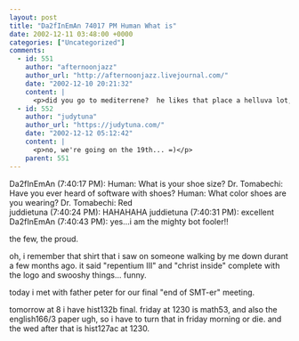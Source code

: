 ```yaml
---
layout: post
title: "Da2fInEmAn 74017 PM Human What is"
date: 2002-12-11 03:48:00 +0000
categories: ["Uncategorized"]
comments:
  - id: 551
    author: "afternoonjazz"
    author_url: "http://afternoonjazz.livejournal.com/"
    date: "2002-12-10 20:21:32"
    content: |
      <p>did you go to mediterrene?  he likes that place a helluva lot, he's always trying to get people to go there... but i live right by it so i convince him to go elsewhere!</p>
  - id: 552
    author: "judytuna"
    author_url: "https://judytuna.com/"
    date: "2002-12-12 05:12:42"
    content: |
      <p>no, we're going on the 19th... =)</p>
    parent: 551
---
```


Da2fInEmAn (7:40:17 PM): Human: What is your shoe size? 
Dr. Tomabechi: Have you ever heard of software with shoes?                                                     Human: What color shoes are you wearing? 
Dr. Tomabechi: Red                                                                      
juddietuna (7:40:24 PM): HAHAHAHA
juddietuna (7:40:31 PM): excellent
Da2fInEmAn (7:40:43 PM): yes...i am the mighty bot fooler!!

the few, the proud.

oh, i remember that shirt that i saw on someone walking by me down durant a few months ago. it said "repentium III" and "christ inside" complete with the logo and swooshy things... funny.

today i met with father peter for our final "end of SMT-er" meeting. 

tomorrow at 8 i have hist132b final. friday at 1230 is math53, and also the english166/3 paper ugh, so i have to turn that in friday morning or die. and the wed after that is hist127ac at 1230.